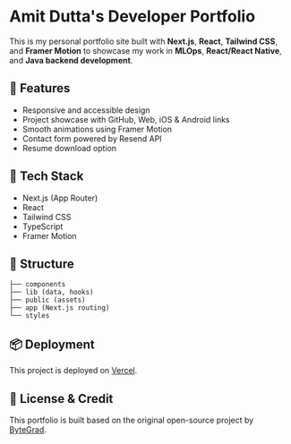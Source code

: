 # Amit Dutta's Developer Portfolio

This is my personal portfolio site built with **Next.js**, **React**, **Tailwind CSS**, and **Framer Motion** to showcase my work in **MLOps**, **React/React Native**, and **Java backend development**.

## 🚀 Features
- Responsive and accessible design
- Project showcase with GitHub, Web, iOS & Android links
- Smooth animations using Framer Motion
- Contact form powered by Resend API
- Resume download option

## 📂 Tech Stack
- Next.js (App Router)
- React
- Tailwind CSS
- TypeScript
- Framer Motion

## 📁 Structure
```
├── components
├── lib (data, hooks)
├── public (assets)
├── app (Next.js routing)
└── styles
```

## 📦 Deployment
This project is deployed on [Vercel](https://vercel.com/).

## 📄 License & Credit
This portfolio is built based on the original open-source project by [ByteGrad](https://github.com/ByteGrad/portfolio-website).
